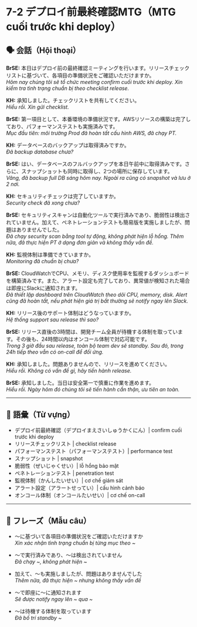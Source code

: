 # 7-2 デプロイ前最終確認MTG（MTG cuối trước khi deploy）

## 🗣️ 会話（Hội thoại）

**BrSE:** 本日はデプロイ前の最終確認ミーティングを行います。リリースチェックリストに基づいて、各項目の準備状況をご確認いただけますか。  
*Hôm nay chúng tôi sẽ tổ chức meeting confirm cuối trước khi deploy. Xin kiểm tra tình trạng chuẩn bị theo checklist release.*  

**KH:** 承知しました。チェックリストを共有してください。  
*Hiểu rồi. Xin gửi checklist.*  

**BrSE:** 第一項目として、本番環境の準備状況です。AWSリソースの構築は完了しており、パフォーマンステストも実施済みです。  
*Mục đầu tiên: môi trường Prod đã hoàn tất cấu hình AWS, đã chạy PT.*  

**KH:** データベースのバックアップは取得済みですか。  
*Đã backup database chưa?*  

**BrSE:** はい、データベースのフルバックアップを本日午前中に取得済みです。さらに、スナップショットも同時に取得し、2つの場所に保存しています。  
*Vâng, đã backup full DB sáng hôm nay. Ngoài ra cũng có snapshot và lưu ở 2 nơi.*  

**KH:** セキュリティチェックは完了していますか。  
*Security check đã xong chưa?*  

**BrSE:** セキュリティスキャンは自動化ツールで実行済みであり、脆弱性は検出されていません。加えて、ペネトレーションテストも簡易版を実施しましたが、問題はありませんでした。  
*Đã chạy security scan bằng tool tự động, không phát hiện lỗ hổng. Thêm nữa, đã thực hiện PT ở dạng đơn giản và không thấy vấn đề.*  

**KH:** 監視体制は準備できていますか。  
*Monitoring đã chuẩn bị chưa?*  

**BrSE:** CloudWatchでCPU、メモリ、ディスク使用率を監視するダッシュボードを構築済みです。また、アラート設定も完了しており、異常値が検知された場合は即座にSlackに通知されます。  
*Đã thiết lập dashboard trên CloudWatch theo dõi CPU, memory, disk. Alert cũng đã hoàn tất, nếu phát hiện giá trị bất thường sẽ notify ngay lên Slack.*  

**KH:** リリース後のサポート体制はどうなっていますか。  
*Hệ thống support sau release thì sao?*  

**BrSE:** リリース直後の3時間は、開発チーム全員が待機する体制を取っています。その後も、24時間以内はオンコール体制で対応可能です。  
*Trong 3 giờ đầu sau release, toàn bộ team dev sẽ standby. Sau đó, trong 24h tiếp theo vẫn có on-call để đối ứng.*  

**KH:** 承知しました。問題ありませんので、リリースを進めてください。  
*Hiểu rồi. Không có vấn đề gì, hãy tiến hành release.*  

**BrSE:** 承知しました。当日は安全第一で慎重に作業を進めます。  
*Hiểu rồi. Ngày hôm đó chúng tôi sẽ tiến hành cẩn thận, ưu tiên an toàn.*  

---

## 📖 語彙（Từ vựng）

- デプロイ前最終確認（デプロイまえさいしゅうかくにん）| confirm cuối trước khi deploy  
- リリースチェックリスト | checklist release  
- パフォーマンステスト（パフォーマンステスト）| performance test  
- スナップショット | snapshot  
- 脆弱性（ぜいじゃくせい）| lỗ hổng bảo mật  
- ペネトレーションテスト | penetration test  
- 監視体制（かんしたいせい）| cơ chế giám sát  
- アラート設定（アラートせってい）| cấu hình cảnh báo  
- オンコール体制（オンコールたいせい）| cơ chế on-call  

---

## 📝 フレーズ（Mẫu câu）

- ～に基づいて各項目の準備状況をご確認いただけますか  
  *Xin xác nhận tình trạng chuẩn bị từng mục theo ~*  

- ～で実行済みであり、～は検出されていません  
  *Đã chạy ~, không phát hiện ~*  

- 加えて、～も実施しましたが、問題はありませんでした  
  *Thêm nữa, đã thực hiện ~ nhưng không thấy vấn đề*  

- ～で即座に～に通知されます  
  *Sẽ được notify ngay lên ~ qua ~*  

- ～は待機する体制を取っています  
  *Đã bố trí standby ~*  


